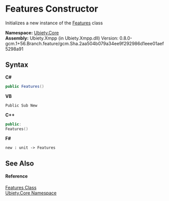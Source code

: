 # Features Constructor 
 

Initializes a new instance of the <a href="0278e58f-aac4-e39e-718b-60d613eef553">Features</a> class

**Namespace:**&nbsp;<a href="aced5668-5a9c-1ea2-e16e-3faf214f48b3">Ubiety.Core</a><br />**Assembly:**&nbsp;Ubiety.Xmpp (in Ubiety.Xmpp.dll) Version: 0.8.0-gcm.1+56.Branch.feature/gcm.Sha.2aa504b079a34ee9f292986d1eee01aef5298a91

## Syntax

**C#**<br />
``` C#
public Features()
```

**VB**<br />
``` VB
Public Sub New
```

**C++**<br />
``` C++
public:
Features()
```

**F#**<br />
``` F#
new : unit -> Features
```


## See Also


#### Reference
<a href="0278e58f-aac4-e39e-718b-60d613eef553">Features Class</a><br /><a href="aced5668-5a9c-1ea2-e16e-3faf214f48b3">Ubiety.Core Namespace</a><br />